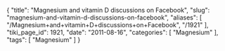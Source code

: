 {
    "title": "Magnesium and vitamin D discussions on Facebook",
    "slug": "magnesium-and-vitamin-d-discussions-on-facebook",
    "aliases": [
        "/Magnesium+and+vitamin+D+discussions+on+Facebook",
        "/1921"
    ],
    "tiki_page_id": 1921,
    "date": "2011-08-16",
    "categories": [
        "Magnesium"
    ],
    "tags": [
        "Magnesium"
    ]
}